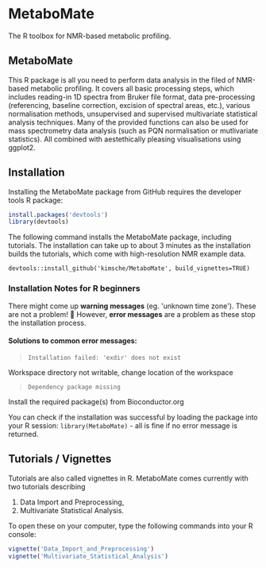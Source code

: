# MetaboMate
The R toolbox for NMR-based metabolic profiling.

## MetaboMate
This R package is all you need to perform data analysis in the filed of NMR-based metabolic profiling. It covers all basic processing steps, which includes reading-in 1D spectra from Bruker file format, data pre-processing (referencing, baseline correction, excision of spectral areas, etc.), various normalisation methods, unsupervised and supervised multivariate statistical analysis techniques. Many of the provided functions can also be used for mass spectrometry data analysis (such as PQN normalisation or mutlivariate statistics). All combined with aestethically pleasing visualisations using ggplot2.

## Installation 
Installing the MetaboMate package from GitHub requires the developer tools R package:
```r
install.packages('devtools')
library(devtools)
```

The following command installs the MetaboMate package, including tutorials. The installation can take up to about 3 minutes as the installation builds the tutorials, which come with high-resolution NMR example data.

`devtools::install_github('kimsche/MetaboMate', build_vignettes=TRUE)`


### Installation Notes for R beginners

There might come up **warning messages** (eg. 'unknown time zone'). These are not a problem! :pray:
However, **error messages** are a problem as these stop the installation process. 

#### Solutions to common error messages: 

>`Installation failed: 'exdir' does not exist`

Workspace directory not writable, change location of the workspace

>`Dependency package missing`

Install the required package(s) from Bioconductor.org

You can check if the installation was successful by loading the package into your R session: `library(MetaboMate)` - all is fine if no error message is returned.


## Tutorials / Vignettes
Tutorials are also called vignettes in R. MetaboMate comes currently with two tutorials describing

1. Data Import and Preprocessing,
2. Multivariate Statistical Analysis.

To open these on your computer, type the following commands into your R console:
```r
vignette('Data_Import_and_Preprocessing')
vignette('Multivariate_Statistical_Analysis')
```


